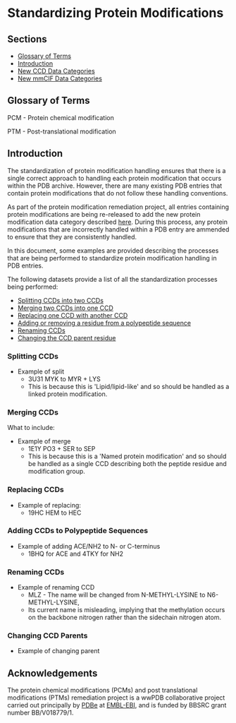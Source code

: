 # Standardizing Protein Modifications

## Sections

- [Glossary of Terms](#glossary-of-terms)
- [Introduction](#introduction)
- [New CCD Data Categories](#new-ccd-data-categories)
- [New mmCIF Data Categories](#new-mmcif-data-categories)

## Glossary of Terms

PCM - Protein chemical modification 

PTM - Post-translational modification

## Introduction

The standardization of protein modification handling ensures that there is a single 
correct approach to handling each protein modification that occurs within the PDB 
archive. However, there are many existing PDB entries that contain protein modifications
that do not follow these handling conventions. 

As part of the protein modification remediation project, all entries containing protein 
modifications are being re-released to add the new protein modification data category 
described [here](Protein_modifications.md). During this process, any protein modifications
that are incorrectly handled within a PDB entry are ammended to ensure that they are 
consistently handled. 

In this document, some examples are provided describing the processes that are being 
performed to standardize protein modification handling in PDB entries. 

The following datasets provide a list of all the standardization processes being 
performed:
- [Splitting CCDs into two CCDs](data/summaries/ccds_split.csv)
- [Merging two CCDs into one CCD](data/summaries/ccds_merge.csv)
- [Replacing one CCD with another CCD](data/summaries/ccds_replace.csv)
- [Adding or removing a residue from a polypeptide sequence](data/summaries/ccds_to_add_or_remove_from_peptide_seq.csv)
- [Renaming CCDs](data/summaries/ccds_rename.csv)
- [Changing the CCD parent residue](data/summaries/ccds_change_parent.csv)

### Splitting CCDs

- Example of split
  - 3U31 MYK to MYR + LYS
  - This is because this is 'Lipid/lipid-like' and so should be handled as a linked 
  protein modification.


### Merging CCDs

What to include:
- Example of merge
  - 1E1Y PO3 + SER to SEP
  - This is because this is a 'Named protein modification' and so should be handled as a 
  single CCD describing both the peptide residue and modification group.

### Replacing CCDs

- Example of replacing:
  - 19HC HEM to HEC


### Adding CCDs to Polypeptide Sequences
- Example of adding ACE/NH2 to N- or C-terminus
  - 1BHQ for ACE and 4TKY for NH2
  
### Renaming CCDs
- Example of renaming CCD
  - MLZ - The name will be changed from N-METHYL-LYSINE to N6-METHYL-LYSINE,
  - Its current name is misleading, implying that the methylation occurs on the backbone 
  nitrogen rather than the sidechain nitrogen atom.

### Changing CCD Parents
- Example of changing parent


## Acknowledgements
The protein chemical modifications (PCMs) and post translational modifications (PTMs) 
remediation project is a wwPDB collaborative project carried out principally by 
[PDBe](https://www.ebi.ac.uk/pdbe/) at [EMBL-EBI](https://www.ebi.ac.uk/), and is funded 
by BBSRC grant number BB/V018779/1.
